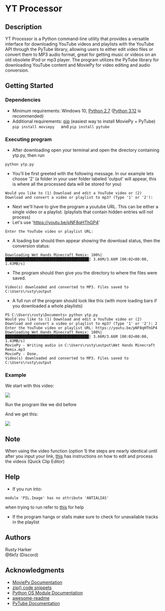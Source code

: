 # YT Processor


## Description

YT Processor is a Python command-line utility that provides a versatile interface for downloading YouTube videos and playlists with the YouTube API through the PyTube library, allowing users to either edit video files or convert them to MP3 audio format, great for getting music or videos on an old obsolete iPod or mp3 player. The program utilizes the PyTube library for downloading YouTube content and MoviePy for video editing and audio conversion.

## Getting Started

### Dependencies

* Minimum requirements: Windows 10, [Python 2.7](https://www.python.org/download/releases/2.7/) ([Python 3.12](https://www.python.org/downloads/) is recommended)
* Additional requirements: [pip](https://pip.pypa.io/en/stable/) (easiest way to install MoviePy + PyTube) 
 ```pip install moviepy   ```and  ```pip install pytube```


### Executing program

* After downloading open your terminal and open the directory containing ytp.py, then run
```
python ytp.py
```
* You'll be first greeted with the following message. In our example lets choose '2' (a folder in your user folder labeled 'output' will appear, this is where all the processed data will be stored for you)
```
Would you like to (1) Download and edit a YouTube video or (2) Download and convert a video or playlist to mp3? (Type '1' or '2'):
```
* Next we'll have to give the program a youtube URL. This can be either a single video or a playlist. (playlists that contain hidden entries will not process)
* Let's use 'https://youtu.be/pNF8qHThGP4'
```
Enter the YouTube video or playlist URL:
```

* A loading bar should then appear showing the download status, then the conversion status:
```
Downloading Wet Hands Minecraft Remix: 100%|██████████████████████████████████████| 3.66M/3.66M [00:02<00:00, 1.43MB/s]
```
* The program should then give you the directory to where the files were saved.
```
Video(s) downloaded and converted to MP3. Files saved to C:\Users\rusty\output
```
* A full run of the program should look like this (with more loading bars if you downloaded a whole playlists)
```
PS C:\Users\rusty\Documents> python ytp.py
Would you like to (1) Download and edit a YouTube video or (2) Download and convert a video or playlist to mp3? (Type '1' or '2'): 2
Enter the YouTube video or playlist URL: https://youtu.be/pNF8qHThGP4
Downloading Wet Hands Minecraft Remix: 100%|██████████████████████████████████████| 3.66M/3.66M [00:02<00:00, 1.43MB/s]
MoviePy - Writing audio in C:\Users\rusty\output\Wet Hands Minecraft Remix.mp3
MoviePy - Done.
Video(s) downloaded and converted to MP3. Files saved to C:\Users\rusty\output
```

### Example

We start with this video:

[![](https://img.youtube.com/vi/pNF8qHThGP4/0.jpg)](https://youtu.be/pNF8qHThGP4)

Run the program like we did before


And we get this:

![](https://media.discordapp.net/attachments/627221397806120961/1179182461821927455/image.png?ex=6578da3f&is=6566653f&hm=3abfeee9717ebe40b2986083b9ae9a09ea115d1ed6992f36554c7e2fd9bae4e9&=&format=webp&width=141&height=25)

## Note
When using the video function (option 1) the steps are nearly identical until after you input your link, [this](https://github.com/CS2613-FA23/explorationactivity1-6kfz) has instructions on how to edit and process the videos (Quick Clip Editor)

## Help

* If you run into: 

```
module 'PIL.Image' has no attribute 'ANTIALIAS'
```
when trying to run refer to [this](https://github.com/Zulko/moviepy/issues/2002) for help

* If the program hangs or stalls make sure to check for unavailable tracks in the playlist

## Authors

Rusty Harker  
@6kfz (Discord)




## Acknowledgments

* [MoviePy Documentation](https://zulko.github.io/moviepy/)
* [zip() code snippets](https://www.geeksforgeeks.org/zip-in-python/)
* [Python OS Module Documentation](https://docs.python.org/3/library/os.html)
* [awesome-readme](https://github.com/matiassingers/awesome-readme)
* [PyTube Documentation](https://pytube.io/en/latest/api.html)
